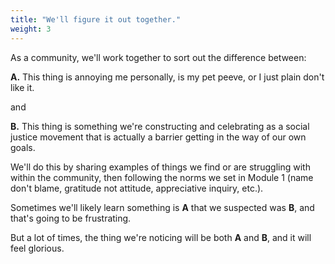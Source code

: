 ```yaml
---
title: "We'll figure it out together."
weight: 3
---
```


As a community, we'll work together to sort out the difference between:

**A.** This thing is annoying me personally, is my pet peeve, or I just plain don't like it.

and

**B.** This thing is something we're constructing and celebrating as a social justice movement that is actually a barrier getting in the way of our own goals.

We'll do this by sharing examples of things we find or are struggling with within the community, then following the norms we set in Module 1 (name don't blame, gratitude not attitude, appreciative inquiry, etc.).

Sometimes we'll likely learn something is **A** that we suspected was **B**, and that's going to be frustrating.

But a lot of times, the thing we're noticing will be both **A** and **B**, and it will feel glorious.
